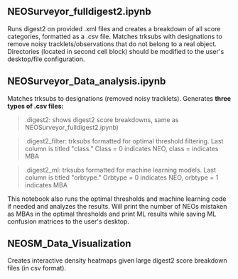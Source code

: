 ## NEOSurveyor_fulldigest2.ipynb

Runs digest2 on provided .xml files and creates a breakdown of all score categories, formatted as a .csv file. Matches trksubs with designations to remove noisy tracklets/observations that do not belong to a real object. Directories (located in second cell block) should be modified to the user's desktop/file configuration.

## NEOSurveyor_Data_analysis.ipynb

Matches trksubs to designations (removed noisy tracklets). Generates **three types of .csv files:** 
> .digest2: shows digest2 score breakdowns, same as NEOSurveyor_fulldigest2.ipynb)

> .digest2_filter: trksubs formatted for optimal threshold filtering. Last column is titled "class." Class = 0 indicates NEO, class =  indicates MBA

> .digest2_ml: trksubs formatted for machine learning models. Last column is titled "orbtype." Orbtype = 0 indicates NEO, orbtype = 1 indicates MBA

This notebook also runs the optimal thresholds and machine learning code if needed and analyzes the results. Will print the number of NEOs mistaken as MBAs in the optimal thresholds and print ML results while saving ML confusion matrices to the user's desktop. 

## NEOSM_Data_Visualization
Creates interactive density heatmaps given large digest2 score breakdown files (in csv format). 
